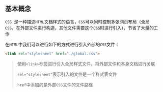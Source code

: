 ## 基本概念

`CSS `是一种描述`HTML`文档样式的语言，`CSS`可以同时控制多张网页布局（全局`CSS`，在外部文件进行构造，其他文件需要这个`CSS`时进行引入），节省了大量的工作

在`HTML`中我们可以进行如下的方式进行引入外部的`CSS`文件：

```html
<link rel="stylesheet" href="./global.css">
```

> 使用`<link>`标签进行引入全局样式文件，将外部文件和本身文档进行关联
>
> `rel="stylesheet"`表示引入的文件是一个样式表文件
>
> `href`中添加的是外部`CSS`文件的文件路径
